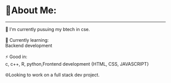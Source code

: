# 💫About Me:
<hr>
🔭 I'm currently pusuing my btech in cse.
<br>
<br>
🌱 Currently learning:
<br>
Backend development 
<br>
<br>
⚡ Good in:
<br>
c, c++, R, python,Frontend development {HTML, CSS, JAVASCRIPT}
<br>
<br>
🌐Looking to work on a full stack dev project.
